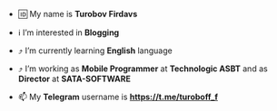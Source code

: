 - 🆔 My name is **Turobov Firdavs**
- ℹ️ I’m interested in **Blogging**
- ⤴️ I’m currently learning **English** language
- ⤴️ I’m working as **Mobile Programmer** at **Technologic ASBT**
      and as **Director** at **SATA-SOFTWARE**
      
- 📫 My **Telegram** username is **https://t.me/turoboff_f**

<!---
turoboff/turoboff is a ✨ special ✨ repository because its `README.md` (this file) appears on your GitHub profile.
You can click the Preview link to take a look at your changes.
--->
